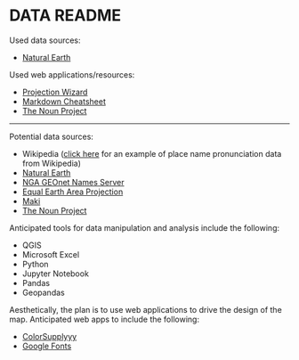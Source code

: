 # DATA README

Used data sources:

* [Natural Earth](http://www.naturalearthdata.com/downloads/50m-cultural-vectors/)

Used web applications/resources:

* [Projection Wizard](http://projectionwizard.org/)
* [Markdown Cheatsheet](https://github.com/adam-p/markdown-here/wiki/Markdown-Cheatsheet)
* [The Noun Project](https://thenounproject.com/term/sound/1226989/#)

---

Potential data sources:

* Wikipedia ([click here](https://upload.wikimedia.org/wikipedia/commons/5/54/Is-Akureyri.oga) for an example of place name pronunciation data from Wikipedia)
* [Natural Earth](http://www.naturalearthdata.com/)
* [NGA GEOnet Names Server](http://geonames.nga.mil/gns/html/index.html)
* [Equal Earth Area Projection](https://observablehq.com/@d3/equal-earth)
* [Maki](https://labs.mapbox.com/maki-icons/)
* [The Noun Project](https://thenounproject.com/)

Anticipated tools for data manipulation and analysis include the following:

* QGIS
* Microsoft Excel
* Python
* Jupyter Notebook
* Pandas
* Geopandas

Aesthetically, the plan is to use web applications to drive the design of the map. Anticipated web apps to include the following:

* [ColorSupplyyy](https://colorsupplyyy.com/app)
* [Google Fonts](https://fonts.google.com/)

